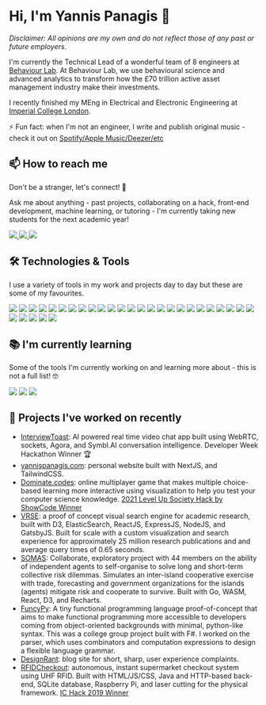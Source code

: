 # Hi, I'm Yannis Panagis 👋

_Disclaimer: All opinions are my own and do not reflect those of any past or future employers._

I'm currently the Technical Lead of a wonderful team of 8 engineers at [Behaviour Lab](https://behaviourlab.com/). At Behaviour Lab, we use behavioural science and advanced analytics to transform how the £70 trillion active asset management industry make their investments.

I recently finished my MEng in Electrical and Electronic Engineering at [Imperial College London](https://imperial.ac.uk/).

⚡️ Fun fact: when I'm not an engineer, I write and publish original music - check it out on [Spotify/Apple Music/Deezer/etc](https://spinnup.link/456899-underground)

## 📫 How to reach me

Don't be a stranger, let's connect! 🙌

Ask me about anything - past projects, collaborating on a hack, front-end development, machine learning, or tutoring - I'm currently taking new students for the next academic year!

<div style="inline-block">
    <a href="https://www.linkedin.com/in/yannis-panagis/">
        <img src="https://img.shields.io/badge/LinkedIn-0077B5?style=for-the-badge&logo=linkedin&logoColor=white" />
    </a>
    <a href="mailto:yannis.panagis1998@gmail.com">
        <img src="https://img.shields.io/badge/Gmail-D14836?style=for-the-badge&logo=gmail&logoColor=white" />
    </a>
    <a href="https://twitter.com/yannispanagis">
        <img src="https://img.shields.io/badge/yannispanagis-%231DA1F2.svg?style=for-the-badge&logo=Twitter&logoColor=white" />
    </a>
</div>

## 🛠 Technologies & Tools

I use a variety of tools in my work and projects day to day but these are some of my favourites.

<div style="inline-block">
    <img src="https://img.shields.io/badge/javascript-%23323330.svg?style=for-the-badge&logo=javascript&logoColor=%23F7DF1E" />
    <img src="https://img.shields.io/badge/typescript-%23007ACC.svg?style=for-the-badge&logo=typescript&logoColor=white" />
    <img src="https://img.shields.io/badge/html5-%23E34F26.svg?style=for-the-badge&logo=html5&logoColor=white" />
    <img src="https://img.shields.io/badge/css3-%231572B6.svg?style=for-the-badge&logo=css3&logoColor=white" />
    <img src="https://img.shields.io/badge/-D3.js-F9A03C?style=for-the-badge&logo=d3.js&logoColor=white" />
    <img src="https://img.shields.io/badge/-GraphQL-E10098?style=for-the-badge&logo=graphql&logoColor=white" />
    <img src="https://img.shields.io/badge/git-%23F05033.svg?style=for-the-badge&logo=git&logoColor=white" />
    <img src="https://img.shields.io/badge/python-3670A0?style=for-the-badge&logo=python&logoColor=ffdd54" />
    <img src="https://img.shields.io/badge/pandas-%23150458.svg?style=for-the-badge&logo=pandas&logoColor=white" />
    <img src="https://img.shields.io/badge/numpy-%23013243.svg?style=for-the-badge&logo=numpy&logoColor=white" />
    <img src="https://img.shields.io/badge/scikit--learn-%23F7931E.svg?style=for-the-badge&logo=scikit-learn&logoColor=white" />
    <img src="https://img.shields.io/badge/Keras-%23D00000.svg?style=for-the-badge&logo=Keras&logoColor=white" />
    <img src="https://img.shields.io/badge/SciPy-%230C55A5.svg?style=for-the-badge&logo=scipy&logoColor=%white" />
    <img src="https://img.shields.io/badge/TensorFlow-%23FF6F00.svg?style=for-the-badge&logo=TensorFlow&logoColor=white" />
    <img src="https://img.shields.io/badge/go-%2300ADD8.svg?style=for-the-badge&logo=go&logoColor=white" />
    <img src="https://img.shields.io/badge/r-%23276DC3.svg?style=for-the-badge&logo=r&logoColor=white" />
    <img src="https://img.shields.io/badge/Gatsby-%23663399.svg?style=for-the-badge&logo=gatsby&logoColor=white" />
    <img src="https://img.shields.io/badge/django-%23092E20.svg?style=for-the-badge&logo=django&logoColor=white" />
    <img src="https://img.shields.io/badge/express.js-%23404d59.svg?style=for-the-badge&logo=express&logoColor=%2361DAFB" />
    <img src="https://img.shields.io/badge/NPM-%23000000.svg?style=for-the-badge&logo=npm&logoColor=white" />
    <img src="https://img.shields.io/badge/Next-black?style=for-the-badge&logo=next.js&logoColor=white" />
    <img src="https://img.shields.io/badge/node.js-6DA55F?style=for-the-badge&logo=node.js&logoColor=white" />
    <img src="https://img.shields.io/badge/opencv-%23white.svg?style=for-the-badge&logo=opencv&logoColor=white" />
    <img src="https://img.shields.io/badge/react-%2320232a.svg?style=for-the-badge&logo=react&logoColor=%2361DAFB" />
    <img src="https://img.shields.io/badge/SASS-hotpink.svg?style=for-the-badge&logo=SASS&logoColor=white" />
    <img src="https://img.shields.io/badge/tailwindcss-%2338B2AC.svg?style=for-the-badge&logo=tailwind-css&logoColor=white" />
    <img src="https://img.shields.io/badge/-jest-%23C21325?style=for-the-badge&logo=jest&logoColor=white" />
    <img src="https://img.shields.io/badge/-TestingLibrary-%23E33332?style=for-the-badge&logo=testing-library&logoColor=white" />
    <img src="https://img.shields.io/badge/Sketch-FFB387?style=for-the-badge&logo=sketch&logoColor=black" />
    <img src="https://img.shields.io/badge/figma-%23F24E1E.svg?style=for-the-badge&logo=figma&logoColor=white" />
</div>

## 📚 I'm currently learning

Some of the tools I'm currently working on and learning more about - this is not a full list! 🤓

<div style="inline-block">
    <img src="https://img.shields.io/badge/blender-%23F5792A.svg?style=for-the-badge&logo=blender&logoColor=white" />
    <img src="https://img.shields.io/badge/threejs-black?style=for-the-badge&logo=three.js&logoColor=white" />
    <img src="https://img.shields.io/badge/postgres-%23316192.svg?style=for-the-badge&logo=postgresql&logoColor=white" />
</div>

## 🚀 Projects I've worked on recently

- [InterviewToast](https://yannispanagis.com): AI powered real time video chat app built using WebRTC, sockets, Agora, and Symbl.AI conversation intelligence. Developer Week Hackathon Winner 🏆
- [yannispanagis.com](https://yannispanagis.com): personal website built with NextJS, and TailwindCSS.
- [Dominate.codes](https://dominate.codes): online multiplayer game that makes multiple choice-based learning more interactive using visualization to help you test your computer science knowledge. [2021 Level Up Society Hack by ShowCode Winner](https://devpost.com/software/dominate-codes?ref_content=my-projects-tab&ref_feature=my_projects)
- [VRSE](https://github.com/VRSE-app/vrse-search): a proof of concept visual search engine for academic research, built with D3, ElasticSearch, ReactJS, ExpressJS, NodeJS, and GatsbyJS. Built for scale with a custom visualization and search experience for approximately 25 million research publications and and average query times of 0.65 seconds.
- [SOMAS](https://github.com/SOMAS2020): Collaborate, exploratory project with 44 members on the ability of independent agents to self-organise to solve long and short-term collective risk dilemmas. Simulates an inter-island cooperative exercise with trade, forecasting and government organizations for the islands (agents) mitigate risk and cooperate to survive. Built with Go, WASM, React, D3, and Recharts.
- [FuncyPy](https://github.com/aimihat/FuncyPy): A tiny functional programming language proof-of-concept that aims to make functional programming more accessible to developers coming from object-oriented backgrounds with minimal, python-like syntax. This was a college group project built with F#. I worked on the parser, which uses combinators and computation expressions to design a flexible language grammar.
- [DesignRant](https://github.com/DesignRant): blog site for short, sharp, user experience complaints.
- [RFIDCheckout](https://devpost.com/software/rfidcheckout): autonomous, instant supermarket checkout system using UHF RFID. Built with HTML/JS/CSS, Java and HTTP-based back-end, SQLite database, Raspberry Pi, and laser cutting for the physical framework. [IC Hack 2019 Winner](https://devpost.com/software/rfidcheckout)

